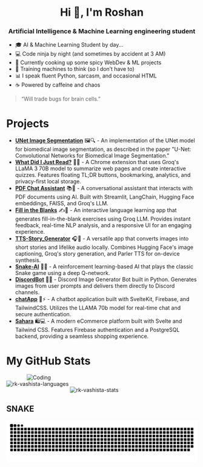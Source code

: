 

<h1 align="center">Hi 👋, I'm Roshan</h1>
<h3 align="center">Artificial Intelligence & Machine Learning engineering student</h3>

- 🎓 AI & Machine Learning Student by day...
- 💻 Code ninja by night (and sometimes by accident at 3 AM)
- 🚀 Currently cooking up some spicy WebDev & ML projects
- 🤖 Training machines to think (so I don’t have to)
- 📊 I speak fluent Python, sarcasm, and occasional HTML
- ☕ Powered by caffeine and chaos

> “Will trade bugs for brain cells.”

# Projects
- **[UNet Image Segmentation](https://github.com/rk-vashista/UNet)** 🖼️🔍 - An implementation of the UNet model for biomedical image segmentation, as described in the paper "U-Net: Convolutional Networks for Biomedical Image Segmentation."
- **[What Did I Just Read?](https://github.com/rk-vashista/summarizer-Chrome-extentsion)** 🧠📖 - A Chrome extension that uses Groq's LLaMA 3 70B model to summarize web pages and create interactive quizzes. Features floating TL;DR buttons, bookmarking, analytics, and privacy-first local storage.
- **[PDF Chat Assistant](https://github.com/rk-vashista/pdfChat)** 📚🤖 - A conversational assistant that interacts with PDF documents using AI. Built with Streamlit, LangChain, Hugging Face embeddings, FAISS, and Groq's LLM.
- **[Fill in the Blanks](https://github.com/rk-vashista/NLP-Project)** ✍️📖 - An interactive language learning app that generates fill-in-the-blank exercises using Groq LLM. Provides instant feedback, real-time NLP analysis, and a responsive UI for an engaging experience.
- **[TTS-Story_Generator](https://github.com/rk-vashista/TTS-Story_Generator)** 🎧📜 - A versatile app that converts images into short stories and lifelike audio locally. Combines Hugging Face's image captioning, Groq's story generation, and Parler TTS for on-device synthesis.
-  **[Snake-AI](https://github.com/rk-vashista/Snake-AI)** 🐍🤖 - A reinforcement learning-based AI that plays the classic Snake game using a deep Q-network.
- **[DiscordBot](https://github.com/rk-vashista/DiscordBot)** 🤖🎨 - Discord Image Generator Bot built in Python. Generates images from user prompts and delivers them directly to Discord channels.
- **[chatApp](https://github.com/rk-vashista/chatApp)** 💬⚡ - A chatbot application built with SvelteKit, Firebase, and TailwindCSS. Utilizes the LLAMA 70b model for real-time chat and secure authentication.
- **[Sahara](https://github.com/rk-vashista/Sahara)** 🛍️💻 - A modern eCommerce platform built with Svelte and Tailwind CSS. Features Firebase authentication and a PostgreSQL backend, providing a seamless shopping experience.

<p align="left">



# My GitHub Stats
</p>

<img align="right" alt="Coding" width="450" src="https://media1.tenor.com/m/41I-iMyClCgAAAAd/programmer-programming.gif">





<p align="left">
</p>




<p><img align="left" src="https://github-readme-stats.vercel.app/api/top-langs?username=rk-vashista&show_icons=true&locale=en&layout=compact"alt="rk-vashista-languages" /></p>  
<br/>
<p> <img align="center" src="https://github-readme-stats.vercel.app/api?username=rk-vashista&show_icons=true&locale=en" alt="rk-vashista-stats" /></p>
<!-- <p><img align="center" src="https://github-readme-streak-stats.herokuapp.com/?user=rk-vashista&" alt="rk-vashista" /></p> -->

## SNAKE
![](https://raw.githubusercontent.com/rk-vashista/snake/output/github-contribution-grid-snake-dark.svg)
